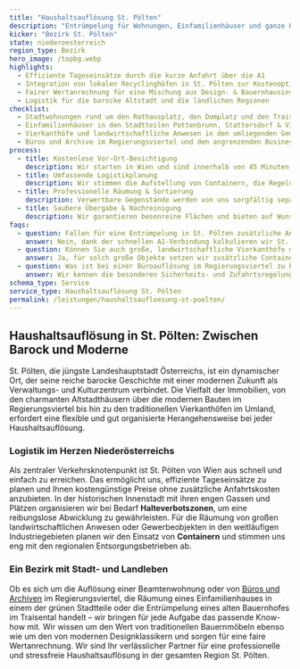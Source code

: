 ```yaml
---
title: "Haushaltsauflösung St. Pölten"
description: "Entrümpelung für Wohnungen, Einfamilienhäuser und ganze Höfe in St. Pölten Stadt & Land – inklusive Fahrt ab Wien."
kicker: "Bezirk St. Pölten"
state: niederoesterreich
region_type: Bezirk
hero_image: /topbg.webp
highlights:
  - Effiziente Tageseinsätze durch die kurze Anfahrt über die A1
  - Integration von lokalen Recyclinghöfen in St. Pölten zur Kostenoptimierung
  - Fairer Wertanrechnung für eine Mischung aus Design- & Bauernhausinventar
  - Logistik für die barocke Altstadt und die ländlichen Regionen
checklist:
  - Stadtwohnungen rund um den Rathausplatz, den Domplatz und den Traisenpark
  - Einfamilienhäuser in den Stadtteilen Pottenbrunn, Stattersdorf & Viehofen
  - Vierkanthöfe und landwirtschaftliche Anwesen in den umliegenden Gemeinden
  - Büros und Archive im Regierungsviertel und den angrenzenden Business-Parks
process:
  - title: Kostenlose Vor-Ort-Besichtigung
    description: Wir starten in Wien und sind innerhalb von 45 Minuten bei Ihnen, um jeden Raum für ein transparentes Fixpreisangebot zu dokumentieren.
  - title: Umfassende Logistikplanung
    description: Wir stimmen die Aufstellung von Containern, die Regelung von Zufahrten und etwaige Straßensperren mit der Stadt oder den Marktgemeinden ab.
  - title: Professionelle Räumung & Sortierung
    description: Verwertbare Gegenstände werden von uns sorgfältig separiert. Holz, Metall und Elektroschrott bringen wir direkt zu den regionalen Recyclinghöfen.
  - title: Saubere Übergabe & Nachreinigung
    description: Wir garantieren besenreine Flächen und bieten auf Wunsch einen optionalen Grundreinigungsservice für die perfekte Übergabe an Makler oder Käufer.
faqs:
  - question: Fallen für eine Entrümpelung in St. Pölten zusätzliche Anfahrtskosten an?
    answer: Nein, dank der schnellen A1-Verbindung kalkulieren wir St. Pölten als normalen Tageseinsatz ohne gesonderten Anfahrtszuschlag.
  - question: Können Sie auch große, landwirtschaftliche Vierkanthöfe mit Nebengebäuden räumen?
    answer: Ja, für solch große Objekte setzen wir zusätzliche Container und erweiterte Teams ein. Wir dokumentieren den Fortschritt in jedem Abschnitt mit Fotos.
  - question: Was ist bei einer Büroauflösung im Regierungsviertel zu beachten?
    answer: Wir kennen die besonderen Sicherheits- und Zufahrtsregelungen des Regierungsviertels und garantieren eine diskrete und DSGVO-konforme Aktenvernichtung.
schema_type: Service
service_type: Haushaltsauflösung St. Pölten
permalink: /leistungen/haushaltsaufloesung-st-poelten/
---
```


## Haushaltsauflösung in St. Pölten: Zwischen Barock und Moderne

St. Pölten, die jüngste Landeshauptstadt Österreichs, ist ein dynamischer Ort, der seine reiche barocke Geschichte mit einer modernen Zukunft als Verwaltungs- und Kulturzentrum verbindet. Die Vielfalt der Immobilien, von den charmanten Altstadthäusern über die modernen Bauten im Regierungsviertel bis hin zu den traditionellen Vierkanthöfen im Umland, erfordert eine flexible und gut organisierte Herangehensweise bei jeder Haushaltsauflösung.

### Logistik im Herzen Niederösterreichs

Als zentraler Verkehrsknotenpunkt ist St. Pölten von Wien aus schnell und einfach zu erreichen. Das ermöglicht uns, effiziente Tageseinsätze zu planen und Ihnen kostengünstige Preise ohne zusätzliche Anfahrtskosten anzubieten. In der historischen Innenstadt mit ihren engen Gassen und Plätzen organisieren wir bei Bedarf **Halteverbotszonen**, um eine reibungslose Abwicklung zu gewährleisten. Für die Räumung von großen landwirtschaftlichen Anwesen oder Gewerbeobjekten in den weitläufigen Industriegebieten planen wir den Einsatz von **Containern** und stimmen uns eng mit den regionalen Entsorgungsbetrieben ab.

### Ein Bezirk mit Stadt- und Landleben

Ob es sich um die Auflösung einer Beamtenwohnung oder von [Büros und Archiven](/leistungen/firmenaufloesung/) im Regierungsviertel, die Räumung eines Einfamilienhauses in einem der grünen Stadtteile oder die Entrümpelung eines alten Bauernhofes im Traisental handelt – wir bringen für jede Aufgabe das passende Know-how mit. Wir wissen um den Wert von traditionellen Bauernmöbeln ebenso wie um den von modernen Designklassikern und sorgen für eine faire Wertanrechnung. Wir sind Ihr verlässlicher Partner für eine professionelle und stressfreie Haushaltsauflösung in der gesamten Region St. Pölten.
